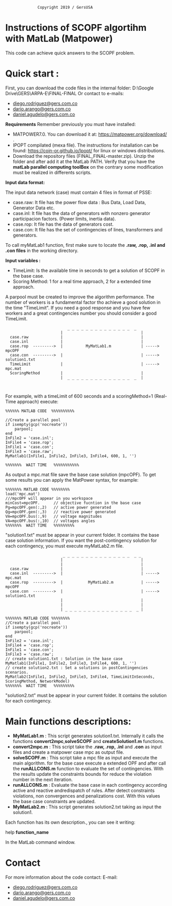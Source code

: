 
```
              Copyright 2019 / GersUSA
```

# Instructions of SCOPF algortihm with MatLab (Matpower)


This code can achieve quick answers to the SCOPF problem.

# Quick start :

First, you can download the code files in the internal folder: 
D:\Google Drive\GERS\ARPA-E\FINAL-FINAL
Or contact to e-mails:
- diego.rodriguez@gers.com.co
- dario.arango@gers.com.co
- daniel.agudelo@gers.com.co


**Requirements**
Remember previously you must have installed:
- MATPOWER7.0. You can download it at: https://matpower.org/download/  .
- IPOPT compilated (mexa file). The instructions for installation can be found: https://coin-or.github.io/Ipopt/ for linux or windows      distributions.
- Download the repository files (FINAL_FINAL-master.zip). Unzip the folder and after add it at the MatLab PATH.
Verify that you have the **matLab parallel computing toolBox** on the contrary some modification must be realized in differents scripts.




**Input data format:**
 
 The input data network (case) must contain 4 files in format of PSSE:

- case.raw:  It file has the power flow data : Bus Data, Load Data, Generator Data etc.
- case.inl:  It file has the data of generators with  nonzero generator participacion factors. (Power limits, inertia data).
- case.rop:  It file has the data of generators cost.
- case.con:  It file has the set of contingencies of lines, transformers and generators.



To call myMatLab1 function, first make sure to locate the **.raw, .rop, .inl and .con files** in the  working directory.

**Input variables :**
- TimeLimit:  Is the available time in seconds to get a solution of SCOPF in the base case.
- Scoring Method: 1 for a real time approach, 2 for a extended time approach.

A parpool must be created to improve the algorithm performance.  The number of workers is a fundamental factor tho achieve a  good solution in the time "TimeLimit". If you need a good response and you have few workers and a great contingencies number you should consider a good TimeLimit.

```
                           _ _ _ _ _ _ _ _ _ _ _ _ _ _  _ 
                        |                                  |    
  case.raw              |                                  |        
  case.inl              |                                  |        
  case.rop  --------->  |          MyMatLab1.m             | -----> mpcOPF  
  case.con  --------->  |                                  | -----> solution1.txt
  TimeLimit             |                                  | -----> mpc.mat
  ScoringMethod         |                                  |   
                        |  _ _ _ _ _ _ _ _ _ _ _ _ _ _  _  | 
                        
                        
```


For example, with a timeLimit of 600 seconds  and a scoringMethod=1 (Real-Time approach) execute:

```
%%%%%% MATLAB CODE  %%%%%%%%%%

//Create a parallel pool
if isempty(gcp('nocreate'))
    parpool;
end
InFile2 = 'case.inl';
InFile4 = 'case.rop';
InFile1 = 'case.con';
InFile3 = 'case.raw';
MyMatlab1(InFile1, InFile2, InFile3, InFile4, 600, 1, '')

%%%%%%%  WAIT TIME   %%%%%%%%%%%

```

As output a mpc.mat file save the base case solution (mpcOPF). To get some results you can
apply the MatPower syntax, for example:

```
%%%%%%% MATLAB CODE %%%%%%%%
load('mpc.mat')
///mpcOPF will appear in you workspace
minCost=mpcOPF.      // objective fucntion in the base case
Pg=mpcOPF.gen(:,2)   // active power generated
Qg=mpcOPF.gen(:,3)   // reactive power generated
Vm=mpcOPF.bus(:,9)   // voltage magnitudes
VA=mpcOPF.bus(:,10)  // voltages angles
%%%%%%%  WAIT TIME   %%%%%%%%%

```

"solution1.txt" must be appear in your current folder. It contains the base case solution information.
If you want the post-contingency solution for each contingency, you must execute myMatLab2.m file.

```
                         _ _ _ _ _ _ _ _ _ _ _ _ _ _ _  _ _
                        |                                  | 
                        |                                  |    
  case.raw              |                                  |        
  case.inl  --------->  |                                  | -----> mpc.mat
  case.rop  --------->  |           MyMatLab2.m            | -----> mpcOPF  
  case.con  --------->  |                                  | -----> solution1.txt
                        |                                  | 
                        |                                  |   
                        | _ _ _ _ _ _ _ _ _ _ _ _ _ _ _  _ | 
```

```
%%%%%%% MATLAB CODE %%%%%%%%
//Create a parallel pool
if isempty(gcp('nocreate'))
    parpool;
end
InFile2 = 'case.inl';
InFile4 = 'case.rop';
InFile1 = 'case.con';
InFile3 = 'case.raw';
// create solution1.txt : Solution in the base case
MyMatlab1(InFile1, InFile2, InFile3, InFile4, 600, 1, '')
// create solution2.txt : Set a solutions in postContingencies scenarios. 
MyMatlab2(InFile1, InFile2, InFile3, InFile4, TimeLimitInSeconds, ScoringMethod, NetworkModel)
%%%%%%%  WAIT TIME   %%%%%%%%%
```
"solution2.txt" must be appear in your current folder. It contains the solution for  each contingency.


# Main functions descriptions:

- **MyMatLab1.m** : This script generates solution1.txt. Internally it calls the functions **convert2mpc**,**solveSCOPF** and **createSolution1.m** functions.
- **convert2mpc.m** : This script take the  **.raw, .rop, .inl** and **.con**  as input files and create a matpower case mpc as output file. 
- **solveSCOPF.m** : This script take a mpc file as input and execute the main algorithm. for the base case execute a extended OPF and after call the **runALLCONS.m** function to evaluate the set of contingencies. With the results update the constraints bounds for reduce the violation number in the next iteration.
- **runALLCONS.m** : Evaluate the base case in each contingency according active and reactive andredispatch of  rules. After detect constraints violations, non convergences and penalizations cost. With this values the  base case constraints are updated.   
- **MyMatLab2.m** : This script generates solution2.txt taking as input the solution1.



Each function has its own description., you can see it writing:  

help **function_name** 

In the MatLab command window.



# Contact 
For more information about the code contact:
E-mail:
- diego.rodriguez@gers.com.co
- dario.arango@gers.com.co
- daniel.agudelo@gers.com.co


 
 
                        

